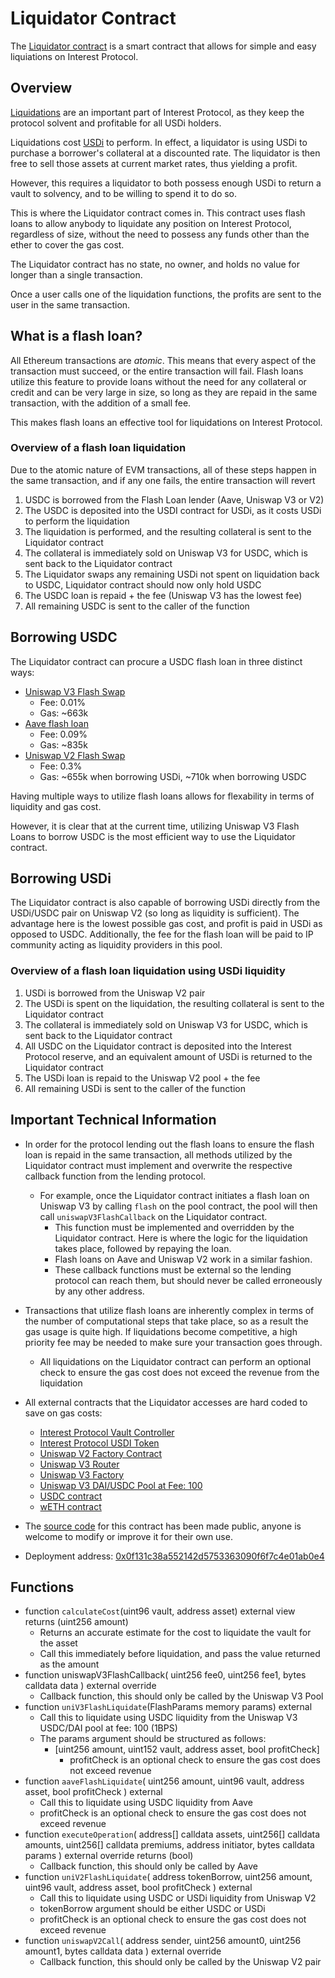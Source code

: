 # Liquidator Contract

The [Liquidator contract](https://etherscan.io/address/0x0f131c38a552142d5753363090f6f7c4e01ab0e4) is a smart contract that allows for simple and easy liquiations on Interest Protocol.

## Overview

[Liquidations](../../guides/Protocol%20Interaction/liquidate.md) are an important part of Interest Protocol, as they keep the protocol solvent and profitable for all USDi holders.

Liquidations cost [USDi](../../concepts/USDi/USDi.md) to perform. In effect, a liquidator is using USDi to purchase a borrower's collateral at a discounted rate.
The liquidator is then free to sell those assets at current market rates, thus yielding a profit.

However, this requires a liquidator to both possess enough USDi to return a vault to solvency, and to be willing to spend it to do so.

This is where the Liquidator contract comes in. This contract uses flash loans to allow anybody to liquidate any position on Interest Protocol, regardless of size, without the need to possess any funds other than the ether to cover the gas cost.

The Liquidator contract has no state, no owner, and holds no value for longer than a single transaction.

Once a user calls one of the liquidation functions, the profits are sent to the user in the same transaction.

## What is a flash loan?

All Ethereum transactions are *atomic*. This means that every aspect of the transaction must succeed, or the entire transaction will fail. Flash loans utilize this feature to provide loans without the need for any collateral or credit and can be very large in size, so long as they are repaid in the same transaction, with the addition of a small fee.

This makes flash loans an effective tool for liquidations on Interest Protocol.

### Overview of a flash loan liquidation

Due to the atomic nature of EVM transactions, all of these steps happen in the same transaction, and if any one fails, the entire transaction will revert

1. USDC is borrowed from the Flash Loan lender (Aave, Uniswap V3 or V2)
2. The USDC is deposited into the USDI contract for USDi, as it costs USDi to perform the liquidation
3. The liquidation is performed, and the resulting collateral is sent to the Liquidator contract
4. The collateral is immediately sold on Uniswap V3 for USDC, which is sent back to the Liquidator contract
5. The Liquidator swaps any remaining USDi not spent on liquidation back to USDC, Liquidator contract should now only hold USDC
6. The USDC loan is repaid + the fee (Uniswap V3 has the lowest fee)
7. All remaining USDC is sent to the caller of the function

## Borrowing USDC

The Liquidator contract can procure a USDC flash loan in three distinct ways:

* [Uniswap V3 Flash Swap](https://docs.uniswap.org/protocol/guides/flash-integrations/inheritance-constructors)
  * Fee: 0.01%
  * Gas: ~663k
* [Aave flash loan](https://docs.aave.com/developers/guides/flash-loans)
  * Fee: 0.09%
  * Gas: ~835k
* [Uniswap V2 Flash Swap](https://docs.uniswap.org/protocol/V2/guides/smart-contract-integration/using-flash-swaps)
  * Fee: 0.3%
  * Gas: ~655k when borrowing USDi, ~710k when borrowing USDC

Having multiple ways to utilize flash loans allows for flexability in terms of liquidity and gas cost.

However, it is clear that at the current time, utilizing Uniswap V3 Flash Loans to borrow USDC is the most efficient way to use the Liquidator contract.

## Borrowing USDi

The Liquidator contract is also capable of borrowing USDi directly from the USDi/USDC pair on Uniswap V2 (so long as liquidity is sufficient). The advantage here is the lowest possible gas cost, and profit is paid in USDi as opposed to USDC. Additionally, the fee for the flash loan will be paid to IP community acting as liquidity providers in this pool.

### Overview of a flash loan liquidation using USDi liquidity  

1. USDi is borrowed from the Uniswap V2 pair
2. The USDi is spent on the liquidation, the resulting collateral is sent to the Liquidator contract
3. The collateral is immediately sold on Uniswap V3 for USDC, which is sent back to the Liquidator contract
4. All USDC on the Liquidator contract is deposited into the Interest Protocol reserve, and an equivalent amount of USDi is returned to the Liquidator contract
5. The USDi loan is repaid to the Uniswap V2 pool + the fee
6. All remaining USDi is sent to the caller of the function

## Important Technical Information  

* In order for the protocol lending out the flash loans to ensure the flash loan is repaid in the same transaction, all methods utilized by the Liquidator contract must implement and overwrite the respective callback function from the lending protocol.
  * For example, once the Liquidator contract initiates a flash loan on Uniswap V3 by calling `flash` on the pool contract, the pool will then call `uniswapV3FlashCallback` on the Liquidator contract.
    * This function must be implemented and overridden by the Liquidator contract. Here is where the logic for the liquidation takes place, followed by repaying the loan.
    * Flash loans on Aave and Uniswap V2 work in a similar fashion.
    * These callback functions must be external so the lending protocol can reach them, but should never be called erroneously by any other address.  
* Transactions that utilize flash loans are inherently complex in terms of the number of computational steps that take place, so as a result the gas usage is quite high. If liquidations become competitive, a high priority fee may be needed to make sure your transaction goes through.
  * All liquidations on the Liquidator contract can perform an optional check to ensure the gas cost does not exceed the revenue from the liquidation
* All external contracts that the Liquidator accesses are hard coded to save on gas costs:
  * [Interest Protocol Vault Controller](https://etherscan.io/address/0x4aaE9823Fb4C70490F1d802fC697F3ffF8D5CbE3)
  * [Interest Protocol USDI Token](https://etherscan.io/address/0x2A54bA2964C8Cd459Dc568853F79813a60761B58)
  * [Uniswap V2 Factory Contract](https://etherscan.io/address/0x5C69bEe701ef814a2B6a3EDD4B1652CB9cc5aA6f)
  * [Uniswap V3 Router](https://etherscan.io/address/0xE592427A0AEce92De3Edee1F18E0157C05861564)
  * [Uniswap V3 Factory](https://etherscan.io/address/0x1F98431c8aD98523631AE4a59f267346ea31F984)
  * [Uniswap V3 DAI/USDC Pool at Fee: 100](https://etherscan.io/address/0x5777d92f208679DB4b9778590Fa3CAB3aC9e2168)
  * [USDC contract](https://etherscan.io/address/0xA0b86991c6218b36c1d19D4a2e9Eb0cE3606eB48)
  * [wETH contract](https://etherscan.io/address/0xC02aaA39b223FE8D0A0e5C4F27eAD9083C756Cc2)

* The [source code](https://gfx.cafe/ip/liquidator) for this contract has been made public, anyone is welcome to modify or improve it for their own use.
* Deployment address: [0x0f131c38a552142d5753363090f6f7c4e01ab0e4](https://etherscan.io/address/0x0f131c38a552142d5753363090f6f7c4e01ab0e4)

## Functions

* function `calculateCost`(uint96 vault, address asset) external view returns (uint256 amount)
  * Returns an accurate estimate for the cost to liquidate the vault for the asset
  * Call this immediately before liquidation, and pass the value returned as the amount
* function uniswapV3FlashCallback(
        uint256 fee0,
        uint256 fee1,
        bytes calldata data
    ) external override
  * Callback function, this should only be called by the Uniswap V3 Pool
* function `uniV3FlashLiquidate`(FlashParams memory params) external
  * Call this to liquidate using USDC liquidity from the Uniswap V3 USDC/DAI pool at fee: 100 (1BPS)
  * The params argument should be structured as follows:
    * [uint256 amount,
        uint152 vault,
        address asset,
        bool profitCheck]
      * profitCheck is an optional check to ensure the gas cost does not exceed revenue
* function `aaveFlashLiquidate`(
        uint256 amount,
        uint96 vault,
        address asset,
        bool profitCheck
    ) external
  * Call this to liquidate using USDC liquidity from Aave
  * profitCheck is an optional check to ensure the gas cost does not exceed revenue
* function `executeOperation`(
        address[] calldata assets,
        uint256[] calldata amounts,
        uint256[] calldata premiums,
        address initiator,
        bytes calldata params
    ) external override returns (bool)
  * Callback function, this should only be called by Aave
* function `uniV2FlashLiquidate`(
        address tokenBorrow,
        uint256 amount,
        uint96 vault,
        address asset,
        bool profitCheck
    ) external
  * Call this to liquidate using USDC or USDi liquidity from Uniswap V2
  * tokenBorrow argument should be either USDC or USDi
  * profitCheck is an optional check to ensure the gas cost does not exceed revenue
* function `uniswapV2Call`(
        address sender,
        uint256 amount0,
        uint256 amount1,
        bytes calldata data
    ) external override
  * Callback function, this should only be called by the Uniswap V2 pair
